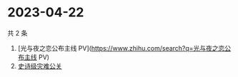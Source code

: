 # 2023-04-22

共 2 条

<!-- BEGIN -->
<!-- 最后更新时间 Sat Apr 22 2023 14:14:00 GMT+0800 (China Standard Time) -->

1. [光与夜之恋公布主线 PV](https://www.zhihu.com/search?q=光与夜之恋公布主线 PV)
1. [史诗级灾难公关](https://www.zhihu.com/search?q=史诗级灾难公关)

<!-- END -->
